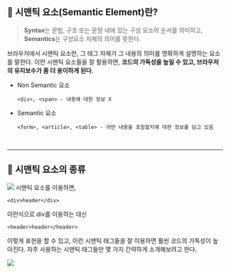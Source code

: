 ## 📌 시맨틱 요소(Semantic Element)란?
> **Syntax**는 문법, 구조 또는 문장 내에 있는 구성 요소의 순서를 의미하고,
**Semantics**는 구성요소 자체의 의미를 뜻한다.

브라우저에서 시맨틱 요소란, 그 태그 자체가 그 내용의 의미를 명확하게 설명하는 요소를 말한다. 이런 시맨틱 요소들을 잘 활용하면, **코드의 가독성을 높일 수 있고, 브라우저의 유지보수가 좀 더 용이하게 된다.**
- Non Semantic 요소
  ```
  <div>, <span> - 내용에 대한 정보 X
  ```
  
- Semantic 요소
  ```
  <form>, <article>, <table> - 어떤 내용을 포함할지에 대한 정보를 담고 있음
  ```

<br>
<hr>

## 📌 시맨틱 요소의 종류
<img src = "https://velog.velcdn.com/images/6464106/post/f5897d5f-cac4-48c8-9263-ebed8528fa9b/image.png" vertical-align = "bottom">
시맨틱 요소를 이용하면, 

```
<div>header</div> 
```
이런식으로 div를 이용하는 대신
```
<header>header</header>
```
이렇게 표현을 할 수 있고, 이런 시맨틱 태그들을 잘 이용하면 훨씬 코드의 가독성이 높아진다. 자주 사용하는 시맨틱 태그들만 몇 가지 간략하게 소개해보려고 한다.

![](https://velog.velcdn.com/images/6464106/post/56472be6-ec4a-4c60-ae46-b18bae96edf3/image.png)

